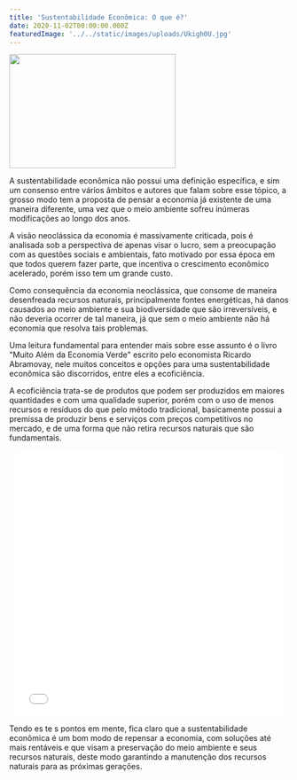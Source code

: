 ```yaml
---
title: 'Sustentabilidade Econômica: O que é?'
date: 2020-11-02T00:00:00.000Z
featuredImage: '../../static/images/uploads/Ukigh0U.jpg'
---
```


<p>
  <img src="https://i.imgur.com/Ukigh0U.jpg" alt="" width="300" height="206" />
</p>
<p>
  <span data-contrast="auto">A sustentabilidade econômica não possui uma definição específica, e sim um consenso entre vários âmbitos e autores que falam sobre esse tópico, a grosso modo tem a proposta de pensar a economia já existente de uma maneira diferente, uma vez que o meio ambiente sofreu inúmeras modificações ao longo dos anos.
  </span>
</p>
<p>
  <span data-contrast="auto">A visão neoclássica da economia é massivamente criticada, pois é analisada sob a perspectiva de apenas visar o lucro, sem a preocupação com as questões sociais e ambientais, fato motivado por essa época em que todos querem fazer parte, que incentiva o crescimento econômico acelerado, porém isso tem um grande custo.
  </span>
</p>
<p>
  <span data-contrast="auto">Como consequência da economia neoclássica, que consome de maneira desenfreada recursos naturais, principalmente fontes energéticas, há danos causados ao meio ambiente e sua biodiversidade que são irreversíveis, e não deveria ocorrer de tal maneira, já que sem o meio ambiente não há economia que resolva tais problemas.
  </span>
</p>
<p>
  <span data-contrast="auto">Uma leitura fundamental para entender mais sobre esse assunto é o livro "Muito Além da Economia Verde" escrito pelo economista Ricardo Abramovay, nele muitos conceitos e opções para uma sustentabilidade econômica são discorridos, entre eles a ecoficiência.
  </span>
</p>
<p style="text-align: left;">
  <span data-contrast="auto">A ecoficiência trata-se de produtos que podem ser produzidos em maiores quantidades e com uma qualidade superior, porém com o uso de menos recursos e resíduos do que pelo método tradicional, basicamente possui a premissa de produzir bens e serviços com preços competitivos no mercado, e de uma forma que não retira recursos naturais que são fundamentais.
  </span>
</p>
<p style="text-align: center;">
  <a href="https://media.giphy.com/media/YqbUp2Lrhtoy8MtlGl/giphy.gif">
    <span data-ccp-props="{&quot;201341983&quot;:0,&quot;335551550&quot;:2,&quot;335551620&quot;:2,&quot;335559731&quot;:720,&quot;335559740&quot;:276}">
      <iframe src="//giphy.com/embed/YqbUp2Lrhtoy8MtlGl" width="480" height="480" frameborder="0">
      </iframe>
    </span>
  </a>
</p>
<p>
  <span data-contrast="auto">Tendo es
  </span>
  <span data-contrast="auto">te
  </span>
  <span data-contrast="auto">s pontos em mente, fica claro que a sustentabilidade econômica é um bom modo de 
  </span>
  <span data-contrast="auto">repensar a economia, com soluções até mais rentáveis e que visam a preservação do meio ambiente e seus recursos naturais, 
  </span>
  <span data-contrast="auto">deste modo garantindo a manutenção dos recursos naturais para as próximas gerações.
  </span>
</p>
